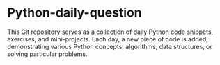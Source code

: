# Python-daily-question
This Git repository serves as a collection of daily Python code snippets, exercises, and mini-projects. Each day, a new piece of code is added, demonstrating various Python concepts, algorithms, data structures, or solving particular problems.
